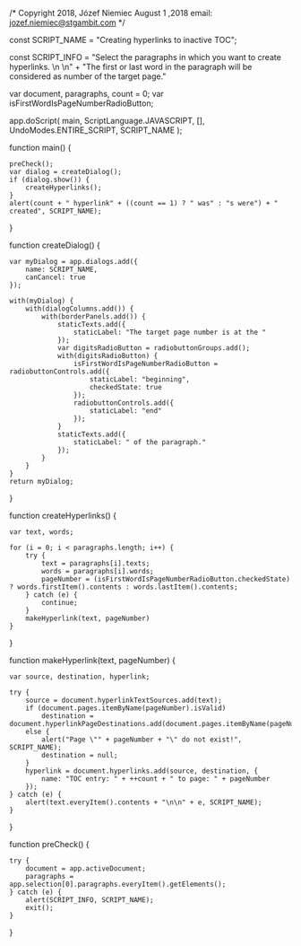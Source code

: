 

/* Copyright 2018, Józef Niemiec
    August 1 ,2018
    email: jozef.niemiec@stgambit.com */

const SCRIPT_NAME = "Creating hyperlinks to inactive TOC";

const SCRIPT_INFO = "Select the paragraphs in which you want to create hyperlinks. \n \n" 
                  + "The first or last word in the paragraph will be considered as number of the target page."

var document, paragraphs, count = 0;
var isFirstWordIsPageNumberRadioButton;

app.doScript(
	main,
	ScriptLanguage.JAVASCRIPT, [],
	UndoModes.ENTIRE_SCRIPT,
	SCRIPT_NAME
);

function main() {

	preCheck();
	var dialog = createDialog();
	if (dialog.show()) {
		createHyperlinks();
	}
	alert(count + " hyperlink" + ((count == 1) ? " was" : "s were") + " created", SCRIPT_NAME);
}

function createDialog() {
    
	var myDialog = app.dialogs.add({
		name: SCRIPT_NAME,
		canCancel: true
	});

	with(myDialog) {
		with(dialogColumns.add()) {
			with(borderPanels.add()) {
				staticTexts.add({
					staticLabel: "The target page number is at the "
				});
				var digitsRadioButton = radiobuttonGroups.add();
				with(digitsRadioButton) {
					isFirstWordIsPageNumberRadioButton = radiobuttonControls.add({
						staticLabel: "beginning",
						checkedState: true
					});
					radiobuttonControls.add({
						staticLabel: "end"
					});
				}
				staticTexts.add({
					staticLabel: " of the paragraph."
				});
			}
		}
	}
	return myDialog;
}

function createHyperlinks() {

	var text, words;

	for (i = 0; i < paragraphs.length; i++) {
		try {
			text = paragraphs[i].texts;
			words = paragraphs[i].words;
			pageNumber = (isFirstWordIsPageNumberRadioButton.checkedState) ? words.firstItem().contents : words.lastItem().contents;
		} catch (e) {
			continue;
		}
		makeHyperlink(text, pageNumber)
	}
}


function makeHyperlink(text, pageNumber) {

	var source, destination, hyperlink;

	try {
		source = document.hyperlinkTextSources.add(text);
		if (document.pages.itemByName(pageNumber).isValid)
			destination = document.hyperlinkPageDestinations.add(document.pages.itemByName(pageNumber));
		else {
			alert("Page \"" + pageNumber + "\" do not exist!", SCRIPT_NAME);
			destination = null;
		}
		hyperlink = document.hyperlinks.add(source, destination, {
			name: "TOC entry: " + ++count + " to page: " + pageNumber
		});
	} catch (e) {
		alert(text.everyItem().contents + "\n\n" + e, SCRIPT_NAME);
	}
}

function preCheck() {

	try {
		document = app.activeDocument;
		paragraphs = app.selection[0].paragraphs.everyItem().getElements();
	} catch (e) {
		alert(SCRIPT_INFO, SCRIPT_NAME);
		exit();
	}
}

